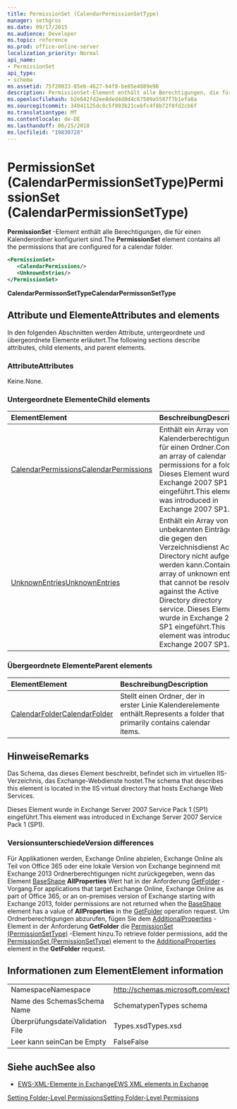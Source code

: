 ```yaml
---
title: PermissionSet (CalendarPermissionSetType)
manager: sethgros
ms.date: 09/17/2015
ms.audience: Developer
ms.topic: reference
ms.prod: office-online-server
localization_priority: Normal
api_name:
- PermissionSet
api_type:
- schema
ms.assetid: 75f20033-85eb-4627-b4f8-be85e4889e96
description: PermissionSet-Element enthält alle Berechtigungen, die für einen Kalenderordner konfiguriert sind.
ms.openlocfilehash: b2e642fd2ee8ded4d0d4c67509a5587f7b1efa8a
ms.sourcegitcommit: 34041125dc8c5f993b21cebfc4f8b72f0fd2cb6f
ms.translationtype: MT
ms.contentlocale: de-DE
ms.lasthandoff: 06/25/2018
ms.locfileid: "19830728"
---
```

# <a name="permissionset-calendarpermissionsettype"></a><span data-ttu-id="b6d75-103">PermissionSet (CalendarPermissionSetType)</span><span class="sxs-lookup"><span data-stu-id="b6d75-103">PermissionSet (CalendarPermissionSetType)</span></span>

<span data-ttu-id="b6d75-104">**PermissionSet** -Element enthält alle Berechtigungen, die für einen Kalenderordner konfiguriert sind.</span><span class="sxs-lookup"><span data-stu-id="b6d75-104">The **PermissionSet** element contains all the permissions that are configured for a calendar folder.</span></span> 
  
```XML
<PermissionSet>
   <CalendarPermissions/>
   <UnknownEntries/>
</PermissionSet>
```

 <span data-ttu-id="b6d75-105">**CalendarPermissonSetType**</span><span class="sxs-lookup"><span data-stu-id="b6d75-105">**CalendarPermissonSetType**</span></span>
## <a name="attributes-and-elements"></a><span data-ttu-id="b6d75-106">Attribute und Elemente</span><span class="sxs-lookup"><span data-stu-id="b6d75-106">Attributes and elements</span></span>

<span data-ttu-id="b6d75-107">In den folgenden Abschnitten werden Attribute, untergeordnete und übergeordnete Elemente erläutert.</span><span class="sxs-lookup"><span data-stu-id="b6d75-107">The following sections describe attributes, child elements, and parent elements.</span></span>
  
### <a name="attributes"></a><span data-ttu-id="b6d75-108">Attribute</span><span class="sxs-lookup"><span data-stu-id="b6d75-108">Attributes</span></span>

<span data-ttu-id="b6d75-109">Keine.</span><span class="sxs-lookup"><span data-stu-id="b6d75-109">None.</span></span>
  
### <a name="child-elements"></a><span data-ttu-id="b6d75-110">Untergeordnete Elemente</span><span class="sxs-lookup"><span data-stu-id="b6d75-110">Child elements</span></span>

|<span data-ttu-id="b6d75-111">**Element**</span><span class="sxs-lookup"><span data-stu-id="b6d75-111">**Element**</span></span>|<span data-ttu-id="b6d75-112">**Beschreibung**</span><span class="sxs-lookup"><span data-stu-id="b6d75-112">**Description**</span></span>|
|:-----|:-----|
|[<span data-ttu-id="b6d75-113">CalendarPermissions</span><span class="sxs-lookup"><span data-stu-id="b6d75-113">CalendarPermissions</span></span>](calendarpermissions.md) <br/> |<span data-ttu-id="b6d75-114">Enthält ein Array von Kalenderberechtigungen für einen Ordner.</span><span class="sxs-lookup"><span data-stu-id="b6d75-114">Contains an array of calendar permissions for a folder.</span></span> <span data-ttu-id="b6d75-115">Dieses Element wurde in Exchange 2007 SP1 eingeführt.</span><span class="sxs-lookup"><span data-stu-id="b6d75-115">This element was introduced in Exchange 2007 SP1.</span></span>  <br/> |
|[<span data-ttu-id="b6d75-116">UnknownEntries</span><span class="sxs-lookup"><span data-stu-id="b6d75-116">UnknownEntries</span></span>](unknownentries.md) <br/> |<span data-ttu-id="b6d75-117">Enthält ein Array von unbekannten Einträgen, die gegen den Verzeichnisdienst Active Directory nicht aufgelöst werden kann.</span><span class="sxs-lookup"><span data-stu-id="b6d75-117">Contains an array of unknown entries that cannot be resolved against the Active Directory directory service.</span></span> <span data-ttu-id="b6d75-118">Dieses Element wurde in Exchange 2007 SP1 eingeführt.</span><span class="sxs-lookup"><span data-stu-id="b6d75-118">This element was introduced in Exchange 2007 SP1.</span></span>  <br/> |
   
### <a name="parent-elements"></a><span data-ttu-id="b6d75-119">Übergeordnete Elemente</span><span class="sxs-lookup"><span data-stu-id="b6d75-119">Parent elements</span></span>

|<span data-ttu-id="b6d75-120">**Element**</span><span class="sxs-lookup"><span data-stu-id="b6d75-120">**Element**</span></span>|<span data-ttu-id="b6d75-121">**Beschreibung**</span><span class="sxs-lookup"><span data-stu-id="b6d75-121">**Description**</span></span>|
|:-----|:-----|
|[<span data-ttu-id="b6d75-122">CalendarFolder</span><span class="sxs-lookup"><span data-stu-id="b6d75-122">CalendarFolder</span></span>](calendarfolder.md) <br/> |<span data-ttu-id="b6d75-123">Stellt einen Ordner, der in erster Linie Kalenderelemente enthält.</span><span class="sxs-lookup"><span data-stu-id="b6d75-123">Represents a folder that primarily contains calendar items.</span></span>  <br/> |
   
## <a name="remarks"></a><span data-ttu-id="b6d75-124">Hinweise</span><span class="sxs-lookup"><span data-stu-id="b6d75-124">Remarks</span></span>

<span data-ttu-id="b6d75-125">Das Schema, das dieses Element beschreibt, befindet sich im virtuellen IIS-Verzeichnis, das Exchange-Webdienste hostet.</span><span class="sxs-lookup"><span data-stu-id="b6d75-125">The schema that describes this element is located in the IIS virtual directory that hosts Exchange Web Services.</span></span>
  
<span data-ttu-id="b6d75-126">Dieses Element wurde in Exchange Server 2007 Service Pack 1 (SP1) eingeführt.</span><span class="sxs-lookup"><span data-stu-id="b6d75-126">This element was introduced in Exchange Server 2007 Service Pack 1 (SP1).</span></span>
  
### <a name="version-differences"></a><span data-ttu-id="b6d75-127">Versionsunterschiede</span><span class="sxs-lookup"><span data-stu-id="b6d75-127">Version differences</span></span>

<span data-ttu-id="b6d75-128">Für Applikationen werden, Exchange Online abzielen, Exchange Online als Teil von Office 365 oder eine lokale Version von Exchange beginnend mit Exchange 2013 Ordnerberechtigungen nicht zurückgegeben, wenn das Element [BaseShape](baseshape.md) **AllProperties** Wert hat in der Anforderung [GetFolder](getfolder-operation.md) -Vorgang.</span><span class="sxs-lookup"><span data-stu-id="b6d75-128">For applications that target Exchange Online, Exchange Online as part of Office 365, or an on-premises version of Exchange starting with Exchange 2013, folder permissions are not returned when the [BaseShape](baseshape.md) element has a value of **AllProperties** in the [GetFolder](getfolder-operation.md) operation request.</span></span> <span data-ttu-id="b6d75-129">Um Ordnerberechtigungen abzurufen, fügen Sie dem [AdditionalProperties](additionalproperties.md) -Element in der Anforderung **GetFolder** die [PermissionSet (PermissionSetType)](permissionset-permissionsettype.md) -Element hinzu.</span><span class="sxs-lookup"><span data-stu-id="b6d75-129">To retrieve folder permissions, add the [PermissionSet (PermissionSetType)](permissionset-permissionsettype.md) element to the [AdditionalProperties](additionalproperties.md) element in the **GetFolder** request.</span></span> 
  
## <a name="element-information"></a><span data-ttu-id="b6d75-130">Informationen zum Element</span><span class="sxs-lookup"><span data-stu-id="b6d75-130">Element information</span></span>

|||
|:-----|:-----|
|<span data-ttu-id="b6d75-131">Namespace</span><span class="sxs-lookup"><span data-stu-id="b6d75-131">Namespace</span></span>  <br/> |http://schemas.microsoft.com/exchange/services/2006/types  <br/> |
|<span data-ttu-id="b6d75-132">Name des Schemas</span><span class="sxs-lookup"><span data-stu-id="b6d75-132">Schema Name</span></span>  <br/> |<span data-ttu-id="b6d75-133">Schematypen</span><span class="sxs-lookup"><span data-stu-id="b6d75-133">Types schema</span></span>  <br/> |
|<span data-ttu-id="b6d75-134">Überprüfungsdatei</span><span class="sxs-lookup"><span data-stu-id="b6d75-134">Validation File</span></span>  <br/> |<span data-ttu-id="b6d75-135">Types.xsd</span><span class="sxs-lookup"><span data-stu-id="b6d75-135">Types.xsd</span></span>  <br/> |
|<span data-ttu-id="b6d75-136">Leer kann sein</span><span class="sxs-lookup"><span data-stu-id="b6d75-136">Can be Empty</span></span>  <br/> |<span data-ttu-id="b6d75-137">False</span><span class="sxs-lookup"><span data-stu-id="b6d75-137">False</span></span>  <br/> |
   
## <a name="see-also"></a><span data-ttu-id="b6d75-138">Siehe auch</span><span class="sxs-lookup"><span data-stu-id="b6d75-138">See also</span></span>



- [<span data-ttu-id="b6d75-139">EWS-XML-Elemente in Exchange</span><span class="sxs-lookup"><span data-stu-id="b6d75-139">EWS XML elements in Exchange</span></span>](ews-xml-elements-in-exchange.md)


[<span data-ttu-id="b6d75-140">Setting Folder-Level Permissions</span><span class="sxs-lookup"><span data-stu-id="b6d75-140">Setting Folder-Level Permissions</span></span>](http://msdn.microsoft.com/library/c7530e86-5112-401c-b10a-9c054ae59f07%28Office.15%29.aspx)

